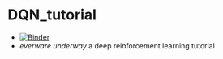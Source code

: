 # DQN_tutorial
* [![Binder](http://mybinder.org/badge.svg)](http://mybinder.org:/repo/yandexdataschool/dqn_tutorial)
* _everware underway_
a deep reinforcement learning tutorial 
